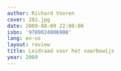 ```yaml
---
author: Richard Vooren
cover: 282.jpg
date: 2009-08-09 22:00:00
isbn: '9789024006908'
lang: en-us
layout: review
title: Leidraad voor het vaarbewijs
year: 2009
---
```


